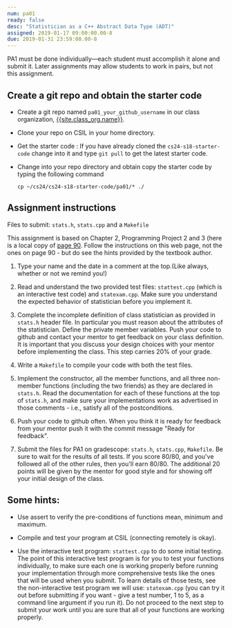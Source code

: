 ```yaml
---
num: pa01
ready: false
desc: "Statistician as a C++ Abstract Data Type (ADT)"
assigned: 2019-01-17 09:00:00.00-8
due: 2019-01-31 23:59:00.00-8
---
```


<div markdown="1">

PA1 must be done individually&mdash;each student must accomplish it
alone and submit it. Later assignments may allow students to work in
pairs, but not this assignment.

## Create a git repo and obtain the starter code

* Create a git repo named `pa01_your_github_username` in our class organization, [{{site.class_org.name}}]({{site.class_org.url}}).

* Clone your repo on CSIL in your home directory.

* Get the starter code : If you have already cloned the `cs24-s18-starter-code`
change into it and type `git pull` to get the latest starter code.

* Change into your repo directory and obtain copy the starter code by
   typing the following command
   ```
   cp ~/cs24/cs24-s18-starter-code/pa01/* ./

   ```

## Assignment instructions

Files to submit: `stats.h`, `stats.cpp` and a `Makefile`

This assignment is based on Chapter 2, Programming Project 2 and 3
(here is a local copy of [page 90](Page-90.pdf). Follow the instructions on this web page, not the
ones on page 90 - but do see the hints provided by the textbook
author.

1. Type your name and the date in a comment at the top.(Like always, whether or not we remind you!)

2. Read and understand the two provided test files: `stattest.cpp`
   (which is an interactive test code) and `statexam.cpp`. Make sure you
   understand the expected behavior of statistician before you
   implement it.

3. Complete the incomplete definition of class statistician as
   provided in `stats.h` header file. In particular you must reason
   about the attributes of the statistician. Define the private member
   variables. Push your code to github and contact your mentor to get
   feedback on your class definition. It is important that you discuss
   your design choices with your mentor before implementing the
   class. This step carries 20% of your grade.

4. Write a `Makefile` to compile your code with both the test files. 

5. Implement the constructor, all the member functions, and all three
   non-member functions (including the two friends) as they are
   declared in `stats.h`. Read the documentation for each of these
   functions at the top of `stats.h`, and make sure your implementations
   work as advertised in those comments - i.e., satisfy all of the
   postconditions.

6. Push your code to github often. When you think it is ready for
   feedback from your mentor push it with the commit message "Ready
   for feedback".

7. Submit the files for PA1 on gradescope: `stats.h`, `stats.cpp`,
   `Makefile`. Be sure to wait for the results of all tests. If you
   score 80/80, and you've followed all of the other rules, then
   you'll earn 80/80. The additional 20 points will be given by the
   mentor for good style and for showing off your initial design of
   the class.


## Some hints:

* Use assert to verify the pre-conditions of functions mean, minimum and maximum.

* Compile and test your program at CSIL (connecting remotely is okay).

* Use the interactive test program: `stattest.cpp` to do some initial
   testing. The point of this interactive test program is for you to
   test your functions individually, to make sure each one is working
   properly before running your implementation through more
   comprehensive tests like the ones that will be used when you
   submit. To learn details of those tests, see the non-interactive
   test program we will use: `statexam.cpp` (you can try it out before
   submitting if you want - give a test number, 1 to 5, as a command
   line argument if you run it). Do not proceed to the next step to
   submit your work until you are sure that all of your functions are
   working properly.



